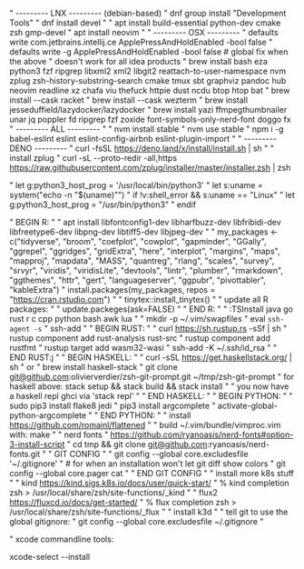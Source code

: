 " --------- LNX --------- (debian-based)
" dnf group install "Development Tools"
" dnf install devel
"
" apt install build-essential python-dev cmake zsh gmp-devel
" apt install neovim
"
" --------- OSX ---------
" defaults write com.jetbrains.intellij.ce ApplePressAndHoldEnabled -bool false
" defaults write -g ApplePressAndHoldEnabled -bool false # global fix when the above
"   doesn't work for all idea products
" brew install bash eza python3 fzf ripgrep libxml2 xml2 libgit2 reattach-to-user-namespace nvm zplug zsh-history-substring-search cmake tmux sbt graphviz pandoc hub neovim readline xz chafa viu thefuck httpie dust ncdu btop htop bat
" brew install --cask racket
" brew install --cask wezterm
" brew install jesseduffield/lazydocker/lazydocker
" brew install yazi ffmpegthumbnailer unar jq poppler fd ripgrep fzf zoxide font-symbols-only-nerd-font doggo fx
" --------- ALL ---------
"
" nvm install stable
" nvm use stable
" npm i -g babel-eslint eslint eslint-config-airbnb eslint-plugin-import
"
" --------- DENO ---------
" curl -fsSL https://deno.land/x/install/install.sh | sh
"
" install zplug
" curl -sL --proto-redir -all,https https://raw.githubusercontent.com/zplug/installer/master/installer.zsh | zsh

" let g:python3_host_prog = '/usr/local/bin/python3'
" let s:uname = system("echo -n \"$(uname)\"")
" if !v:shell_error && s:uname == "Linux"
"   let g:python3_host_prog = "/usr/bin/python3"
" endif

" BEGIN R:
"
" apt install libfontconfig1-dev libharfbuzz-dev libfribidi-dev libfreetype6-dev libpng-dev libtiff5-dev libjpeg-dev
"
" my_packages <- c("tidyverse", "broom", "coefplot", "cowplot", "gapminder", "GGally", "ggrepel", "ggridges", "gridExtra", "here", "interplot", "margins", "maps", "mapproj", "mapdata", "MASS", "quantreg", "rlang", "scales", "survey", "srvyr", "viridis", "viridisLite", "devtools", "lintr", "plumber", "rmarkdown", "ggthemes", "httr", "gert", "languageserver", "ggpubr", "pivottabler", "kableExtra")
" install.packages(my_packages, repos = "https://cran.rstudio.com")
"
" tinytex::install_tinytex()
"
" update all R packages:
"
" update.packeges(ask=FALSE)
"
" END R:
"
" :TSInstall java go rust r c cpp python bash awk lua
"
" mkdir -p ~/.vim/swapfiles
" eval `ssh-agent -s`
" ssh-add
"
" BEGIN RUST:
"
" curl https://sh.rustup.rs -sSf | sh
" rustup component add rust-analysis rust-src
" rustup component add rustfmt
" rustup target add wasm32-wasi
" ssh-add -K ~/.ssh/id_rsa
"
" END RUST:j
"
" BEGIN HASKELL:
"
" curl -sSL https://get.haskellstack.org/ | sh
"   or
" brew install haskell-stack
" git clone git@github.com:olivierverdier/zsh-git-prompt.git ~/tmp/zsh-git-prompt
" for haskell above: stack setup && stack build && stack install
"
" you now have a haskell repl ghci via 'stack repl'
"
" END HASKELL:
"
" BEGIN PYTHON:
"
" sudo pip3 install flake8 jedi
" pip3 install argcomplete
" activate-global-python-argcomplete
"
" END PYTHON:
"
" install https://github.com/romainl/flattened
"
" build ~/.vim/bundle/vimproc.vim with: make
"
" nerd fonts
" https://github.com/ryanoasis/nerd-fonts#option-3-install-script
" cd tmp && git clone git@github.com:ryanoasis/nerd-fonts.git
"
" GIT CONFIG
"
" git config --global core.excludesfile '~/.gitignore'
" # for when an installation won't let git diff show colors
" git config --global core.pager cat
"
" END GIT CONFIG
"
" install more k8s stuff
"
" kind https://kind.sigs.k8s.io/docs/user/quick-start/
" 	% kind completion zsh > /usr/local/share/zsh/site-functions/_kind
"
" flux2 https://fluxcd.io/docs/get-started/
" 	% flux completion zsh > /usr/local/share/zsh/site-functions/_flux
"
" install k3d
"
" tell git to use the global gitignore:
" git config --global core.excludesfile ~/.gitignore
"

" xcode commandline tools:

xcode-select --install

